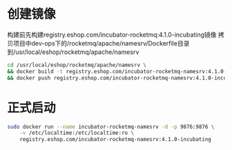创建镜像
======
构建前先构建registry.eshop.com/incubator-rocketmq:4.1.0-incubating镜像
拷贝项目中dev-ops下的/rocketmq/apache/namesrv/Dockerfile目录到/usr/local/eshop/rocketmq/apache/namesrv
```bash
cd /usr/local/eshop/rocketmq/apache/namesrv \
&& docker build -t registry.eshop.com/incubator-rocketmq-namesrv:4.1.0-incubating . \
&& docker push registry.eshop.com/incubator-rocketmq-namesrv:4.1.0-incubating
``` 

正式启动
======
```bash
sudo docker run --name incubator-rocketmq-namesrv -d -p 9876:9876 \
    -v /etc/localtime:/etc/localtime:ro \
    registry.eshop.com/incubator-rocketmq-namesrv:4.1.0-incubating
``` 
